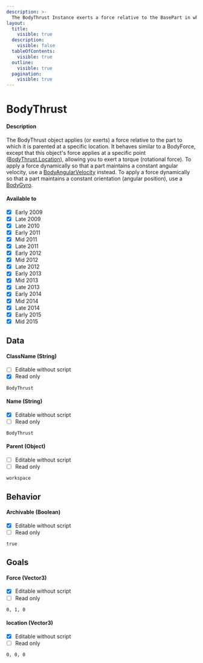 ```yaml
---
description: >-
  The BodyThrust Instance exerts a force relative to the BasePart in which it is parented to at a specific location.
layout:
  title:
    visible: true
  description:
    visible: false
  tableOfContents:
    visible: true
  outline:
    visible: true
  pagination:
    visible: true
---
```


# BodyThrust

#### Description

The BodyThrust object applies (or exerts) a force relative to the part to which it is parented at a specific location.
  It behaves similar to a BodyForce, except that this object's force applies at a specific point ([BodyThrust.Location](#location-vector3)), allowing you to exert a torque (rotational force).
  To apply a force dynamically so that a part maintains a constant angular velocity, use a [BodyAngularVelocity](bodyangularvelocity.md) instead.
  To apply a force dynamically so that a part maintains a constant orientation (angular position), use a [BodyGyro](bodygyro.md).

#### Available to

* [x] Early 2009
* [x] Late 2009
* [x] Late 2010
* [x] Early 2011
* [x] Mid 2011
* [x] Late 2011
* [x] Early 2012
* [x] Mid 2012
* [x] Late 2012
* [x] Early 2013
* [x] Mid 2013
* [x] Late 2013
* [x] Early 2014
* [x] Mid 2014
* [x] Late 2014
* [x] Early 2015
* [x] Mid 2015

## Data

#### ClassName (String)

* [ ] Editable without script
* [x] Read only

```
BodyThrust
```

#### Name (String)

* [x] Editable without script
* [ ] Read only

```
BodyThrust
```

#### Parent (Object)

* [ ] Editable without script
* [ ] Read only

```
workspace
```

## Behavior

#### Archivable (Boolean)

* [x] Editable without script
* [ ] Read only

```
true
```

## Goals

#### Force (Vector3)

* [x] Editable without script
* [ ] Read only

```
0, 1, 0
```

#### location (Vector3)

* [x] Editable without script
* [ ] Read only

```
0, 0, 0
```
